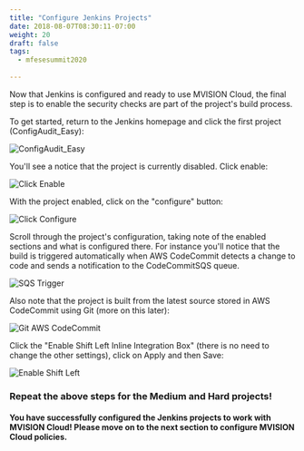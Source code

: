 ```yaml
---
title: "Configure Jenkins Projects"
date: 2018-08-07T08:30:11-07:00
weight: 20
draft: false
tags:
  - mfesesummit2020
  
---
```


Now that Jenkins is configured and ready to use MVISION Cloud, the final step is to enable the security checks are part of the project's build process.

To get started, return to the Jenkins homepage and click the first project (ConfigAudit_Easy):

![ConfigAudit_Easy](/images/mfe/clickconfigauditeasy.png?classes=border,shadow)

You'll see a notice that the project is currently disabled.  Click enable:

![Click Enable](/images/mfe/clickenable.png?classes=border,shadow)

With the project enabled, click on the "configure" button:

![Click Configure](/images/mfe/clickconfigure.png?classes=border,shadow)

Scroll through the project's configuration, taking note of the enabled sections and what is configured there.  For instance you'll notice that the build is triggered automatically when AWS CodeCommit detects a change to code and sends a notification to the CodeCommitSQS queue.

  ![SQS Trigger](/images/mfe/sqstrigger.png?classes=border,shadow)

  Also note that the project is built from the latest source stored in AWS CodeCommit using Git (more on this later):

  ![Git AWS CodeCommit](/images/mfe/gitcodecommit.png?classes=border,shadow)

Click the "Enable Shift Left Inline Integration Box" (there is no need to change the other settings), click on Apply and then Save:

![Enable Shift Left](/images/mfe/shift-left.png?classes=border,shadow)


### Repeat the above steps for the Medium and Hard projects!

#### You have successfully configured the Jenkins projects to work with MVISION Cloud!  Please move on to the next section to configure MVISION Cloud policies.

